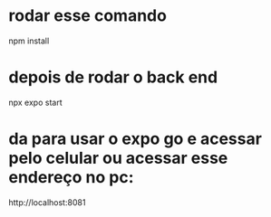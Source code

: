 # rodar esse comando
npm install


# depois de rodar o back end 
npx expo start

# da para usar o expo go e acessar pelo celular ou acessar esse endereço no pc:
http://localhost:8081

